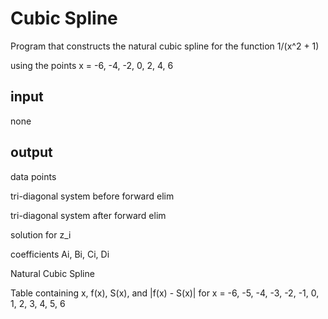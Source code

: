 Cubic Spline
===============

Program that constructs the natural cubic spline for the function 1/(x^2 + 1)

using the points x = -6, -4, -2, 0, 2, 4, 6


input
------ 
  
  none

output
------ 

  data points

  tri-diagonal system before forward elim

  tri-diagonal system after forward elim

  solution for z_i

  coefficients Ai, Bi, Ci, Di 

  Natural Cubic Spline 

  Table containing x, f(x), S(x), and |f(x) - S(x)| for 
  x = -6, -5, -4, -3, -2, -1, 0, 1, 2, 3, 4, 5, 6
